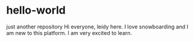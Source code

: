 # hello-world
just another repository
Hi everyone,
leidy here. I love snowboarding and I am new to this platform. 
I am very excited to learn.
